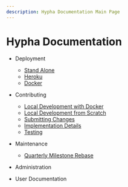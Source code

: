 ```yaml
---
description: Hypha Documentation Main Page
---
```


# Hypha Documentation

- Deployment
  - [Stand Alone](./Deployment/Stand-alone.md)
  - [Heroku](./Deployment/Heroku.md)
  - [Docker](./Deployment/Docker.md)
- Contributing
  - [Local Development with Docker](./Contributing/LocalDevelDocker.md)
  - [Local Development from Scratch](./Contributing/LocalDevelScratch.md)
  - [Submitting Changes](./Contributing/SubmittingChanges.md)
  - [Implementation Details](./Contributing/ImplementationDetails.md)
  - [Testing](./Contributing/Testing.md)
- Maintenance
  - [Quarterly Milestone Rebase](./Maintenance.md/QuarterlyMilestoneRebase.md)

- Administration
- User Documentation